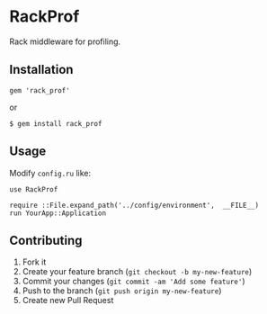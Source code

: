 # RackProf

Rack middleware for profiling.

## Installation

    gem 'rack_prof'

or

    $ gem install rack_prof

## Usage

Modify `config.ru` like:

    use RackProf

    require ::File.expand_path('../config/environment',  __FILE__)
    run YourApp::Application

## Contributing

1. Fork it
2. Create your feature branch (`git checkout -b my-new-feature`)
3. Commit your changes (`git commit -am 'Add some feature'`)
4. Push to the branch (`git push origin my-new-feature`)
5. Create new Pull Request
